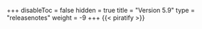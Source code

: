 +++
disableToc = false
hidden = true
title = "Version 5.9"
type = "releasenotes"
weight = -9
+++
{{< piratify >}}
